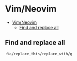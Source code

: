 # Vim/Neovim
<!--ts-->
* [Vim/Neovim](vim.md#vimneovim)
   * [Find and replace all](vim.md#find-and-replace-all)

<!-- Added by: runner, at: Mon Oct  4 13:21:39 UTC 2021 -->

<!--te-->

## Find and replace all
```vim
:%s/replace_this/replace_with/g
```
